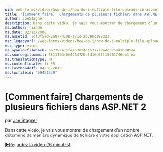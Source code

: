```yaml
---
uid: web-forms/videos/how-do-i/how-do-i-multiple-file-uploads-in-aspnet-2
title: '[Comment faire]  Chargements de plusieurs fichiers dans ASP.NET 2 | Microsoft Docs'
author: JoeStagner
description: Dans cette vidéo, je vais vous montrer de chargement d’un nombre déterminé de manière dynamique de fichiers à votre application ASP.NET.
ms.author: riande
ms.date: 02/12/2008
ms.assetid: 7cf3f5ed-2a87-4208-a71d-2b39bc19832a
msc.legacyurl: /web-forms/videos/how-do-i/how-do-i-multiple-file-uploads-in-aspnet-2
msc.type: video
ms.openlocfilehash: 0e7757e24fea52034d15728a8e4c37b0d1bd954e
ms.sourcegitcommit: 0f1119340e4464720cfd16d0ff15764746ea1fea
ms.translationtype: MT
ms.contentlocale: fr-FR
ms.lasthandoff: 04/09/2019
ms.locfileid: "59421639"
---
```

# <a name="how-do-i--multiple-file-uploads-in-aspnet2"></a>[Comment faire]  Chargements de plusieurs fichiers dans ASP.NET 2

par [Joe Stagner](https://github.com/JoeStagner)

Dans cette vidéo, je vais vous montrer de chargement d’un nombre déterminé de manière dynamique de fichiers à votre application ASP.NET.

[&#9654;Regardez la vidéo (16 minutes)](https://channel9.msdn.com/Blogs/ASP-NET-Site-Videos/how-do-i-multiple-file-uploads-in-aspnet-2)
